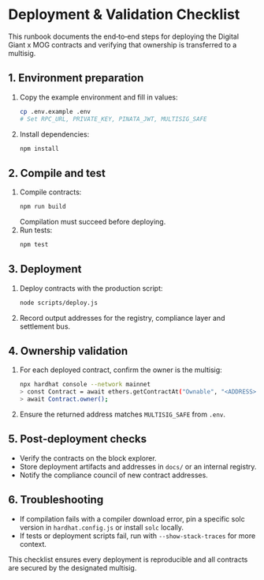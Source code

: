 # Deployment & Validation Checklist

This runbook documents the end‑to‑end steps for deploying the Digital Giant x MOG contracts and verifying that ownership is transferred to a multisig.

## 1. Environment preparation

1. Copy the example environment and fill in values:
   ```bash
   cp .env.example .env
   # Set RPC_URL, PRIVATE_KEY, PINATA_JWT, MULTISIG_SAFE
   ```
2. Install dependencies:
   ```bash
   npm install
   ```

## 2. Compile and test

1. Compile contracts:
   ```bash
   npm run build
   ```
   Compilation must succeed before deploying.
2. Run tests:
   ```bash
   npm test
   ```

## 3. Deployment

1. Deploy contracts with the production script:
   ```bash
   node scripts/deploy.js
   ```
2. Record output addresses for the registry, compliance layer and settlement bus.

## 4. Ownership validation

1. For each deployed contract, confirm the owner is the multisig:
   ```bash
   npx hardhat console --network mainnet
   > const Contract = await ethers.getContractAt("Ownable", "<ADDRESS>");
   > await Contract.owner();
   ```
2. Ensure the returned address matches `MULTISIG_SAFE` from `.env`.

## 5. Post‑deployment checks

- Verify the contracts on the block explorer.
- Store deployment artifacts and addresses in `docs/` or an internal registry.
- Notify the compliance council of new contract addresses.

## 6. Troubleshooting

- If compilation fails with a compiler download error, pin a specific solc version in `hardhat.config.js` or install `solc` locally.
- If tests or deployment scripts fail, run with `--show-stack-traces` for more context.

This checklist ensures every deployment is reproducible and all contracts are secured by the designated multisig.
